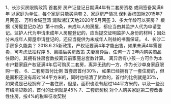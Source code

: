 1、长沙买房限购政策
首套房 房产证登记日期满4年有二套房资格 或网签备案满6年 以家庭为单位，每个家庭只能买两套
2、家庭房产情况
保利香槟国际2015年7月网签、
万科金域蓝湾
润和湘江天地2020年5月网签
3、多大年龄可以买房？
根据《房屋登记办法》第十四条，未成年人的房屋，都应当由其监护人代为申请登记。监护人代为申请未成年人房屋登记的，应当提交证明监护人身份的材料；因处分未成年人房屋申请登记的，还应当提供为未成年人利益的书面保证。
4、长沙二手房多久能卖？
2018.6.25新政策，产权证要满4年才能出售，如果未满4年需要卖，可考虑法拍程序
5、离婚后买房政策
夫妻离异后，任何一方 2年内购买商品住房的，其拥有住房套数按离异前家庭总套数计算。
离异后有小孩一方可作为本市户籍家庭产权证满4年后可购买二套房，离异无孩的一方，作为长沙单身家庭限购一套。
6、二套房首付比例
首套房首付30%，
如果已经拥有了一套住房的，但是面积还没有超过144平方米的，同时也结清了贷款的，首付的比例就是35%，
如果说是已经拥有了一套住房，但是，面积也没有超过144平方米的，以及一些没有结清贷款的，首付的比例就是45%
7、二套房契税
对个人购买家庭第二套改善性住房，按4%的税率征收契税